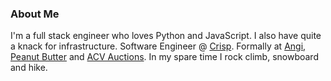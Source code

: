 ### About Me

I'm a full stack engineer who loves Python and JavaScript. I also have quite a knack for infrastructure. Software Engineer @ [Crisp](https://www.gocrisp.com/). Formally at [Angi](https://www.angi.com), [Peanut Butter](https://www.getpeanutbutter.com/) and [ACV Auctions](https://www.acvauctions.com/). In my spare time I rock climb, snowboard and hike.
